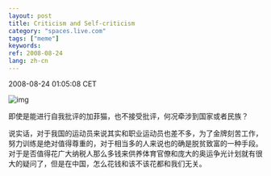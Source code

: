 ```yaml
---
layout: post
title: Criticism and Self-criticism
category: "spaces.live.com"
tags: ["meme"]
keywords: 
ref: 2008-08-24
lang: zh-cn
---
```


2008-08-24 01:05:08 CET

![img](http://blog.cathayan.org/media/2/ga080821.gif)

即使是能进行自我批评的加菲猫，也不接受批评，何况牵涉到国家或者民族？

说实话，对于我国的运动员来说其实和职业运动员也差不多，为了金牌刻苦工作，努力训练是绝对值得尊重的，对于相当多的人来说也的确是脱贫致富的一种手段。对于是否值得花广大纳税人那么多钱来供养体育官僚和庞大的奥运争光计划就有很大的疑问了，但是在中国，怎么花钱和该不该花都和我们无关。

